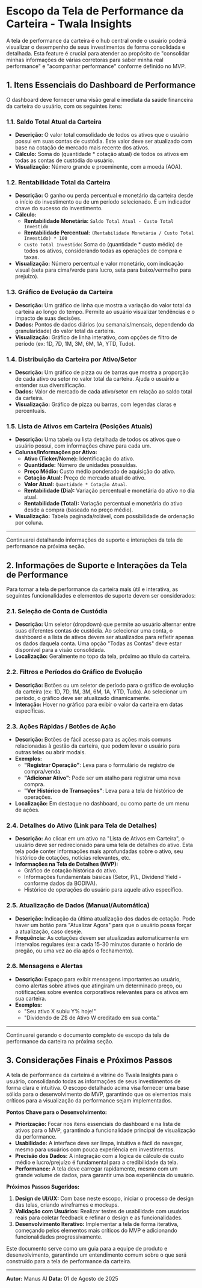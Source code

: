 # Escopo da Tela de Performance da Carteira - Twala Insights

A tela de performance da carteira é o hub central onde o usuário poderá visualizar o desempenho de seus investimentos de forma consolidada e detalhada. Esta feature é crucial para atender ao propósito de "consolidar minhas informações de várias corretoras para saber minha real performance" e "acompanhar performance" conforme definido no MVP.

## 1. Itens Essenciais do Dashboard de Performance

O dashboard deve fornecer uma visão geral e imediata da saúde financeira da carteira do usuário, com os seguintes itens:

### 1.1. Saldo Total Atual da Carteira

*   **Descrição:** O valor total consolidado de todos os ativos que o usuário possui em suas contas de custódia. Este valor deve ser atualizado com base na cotação de mercado mais recente dos ativos.
*   **Cálculo:** Soma do (quantidade * cotação atual) de todos os ativos em todas as contas de custódia do usuário.
*   **Visualização:** Número grande e proeminente, com a moeda (AOA).

### 1.2. Rentabilidade Total da Carteira

*   **Descrição:** O ganho ou perda percentual e monetário da carteira desde o início do investimento ou de um período selecionado. É um indicador chave do sucesso do investimento.
*   **Cálculo:**
    *   **Rentabilidade Monetária:** `Saldo Total Atual - Custo Total Investido`
    *   **Rentabilidade Percentual:** `(Rentabilidade Monetária / Custo Total Investido) * 100`
    *   `Custo Total Investido`: Soma do (quantidade * custo médio) de todos os ativos, considerando todas as operações de compra e taxas.
*   **Visualização:** Número percentual e valor monetário, com indicação visual (seta para cima/verde para lucro, seta para baixo/vermelho para prejuízo).

### 1.3. Gráfico de Evolução da Carteira

*   **Descrição:** Um gráfico de linha que mostra a variação do valor total da carteira ao longo do tempo. Permite ao usuário visualizar tendências e o impacto de suas decisões.
*   **Dados:** Pontos de dados diários (ou semanais/mensais, dependendo da granularidade) do valor total da carteira.
*   **Visualização:** Gráfico de linha interativo, com opções de filtro de período (ex: 1D, 7D, 1M, 3M, 6M, 1A, YTD, Tudo).

### 1.4. Distribuição da Carteira por Ativo/Setor

*   **Descrição:** Um gráfico de pizza ou de barras que mostra a proporção de cada ativo ou setor no valor total da carteira. Ajuda o usuário a entender sua diversificação.
*   **Dados:** Valor de mercado de cada ativo/setor em relação ao saldo total da carteira.
*   **Visualização:** Gráfico de pizza ou barras, com legendas claras e percentuais.

### 1.5. Lista de Ativos em Carteira (Posições Atuais)

*   **Descrição:** Uma tabela ou lista detalhada de todos os ativos que o usuário possui, com informações chave para cada um.
*   **Colunas/Informações por Ativo:**
    *   **Ativo (Ticker/Nome):** Identificação do ativo.
    *   **Quantidade:** Número de unidades possuídas.
    *   **Preço Médio:** Custo médio ponderado de aquisição do ativo.
    *   **Cotação Atual:** Preço de mercado atual do ativo.
    *   **Valor Atual:** `Quantidade * Cotação Atual`.
    *   **Rentabilidade (Dia):** Variação percentual e monetária do ativo no dia atual.
    *   **Rentabilidade (Total):** Variação percentual e monetária do ativo desde a compra (baseado no preço médio).
*   **Visualização:** Tabela paginada/rolável, com possibilidade de ordenação por coluna.

---

Continuarei detalhando informações de suporte e interações da tela de performance na próxima seção.



## 2. Informações de Suporte e Interações da Tela de Performance

Para tornar a tela de performance da carteira mais útil e interativa, as seguintes funcionalidades e elementos de suporte devem ser considerados:

### 2.1. Seleção de Conta de Custódia

*   **Descrição:** Um seletor (dropdown) que permite ao usuário alternar entre suas diferentes contas de custódia. Ao selecionar uma conta, o dashboard e a lista de ativos devem ser atualizados para refletir apenas os dados daquela conta. Uma opção "Todas as Contas" deve estar disponível para a visão consolidada.
*   **Localização:** Geralmente no topo da tela, próximo ao título da carteira.

### 2.2. Filtros e Períodos do Gráfico de Evolução

*   **Descrição:** Botões ou um seletor de período para o gráfico de evolução da carteira (ex: 1D, 7D, 1M, 3M, 6M, 1A, YTD, Tudo). Ao selecionar um período, o gráfico deve ser atualizado dinamicamente.
*   **Interação:** Hover no gráfico para exibir o valor da carteira em datas específicas.

### 2.3. Ações Rápidas / Botões de Ação

*   **Descrição:** Botões de fácil acesso para as ações mais comuns relacionadas à gestão da carteira, que podem levar o usuário para outras telas ou abrir modais.
*   **Exemplos:**
    *   **"Registrar Operação"**: Leva para o formulário de registro de compra/venda.
    *   **"Adicionar Ativo"**: Pode ser um atalho para registrar uma nova compra.
    *   **"Ver Histórico de Transações"**: Leva para a tela de histórico de operações.
*   **Localização:** Em destaque no dashboard, ou como parte de um menu de ações.

### 2.4. Detalhes do Ativo (Link para Tela de Detalhes)

*   **Descrição:** Ao clicar em um ativo na "Lista de Ativos em Carteira", o usuário deve ser redirecionado para uma tela de detalhes do ativo. Esta tela pode conter informações mais aprofundadas sobre o ativo, seu histórico de cotações, notícias relevantes, etc.
*   **Informações na Tela de Detalhes (MVP):**
    *   Gráfico de cotação histórica do ativo.
    *   Informações fundamentais básicas (Setor, P/L, Dividend Yield - conforme dados da BODIVA).
    *   Histórico de operações do usuário para aquele ativo específico.

### 2.5. Atualização de Dados (Manual/Automática)

*   **Descrição:** Indicação da última atualização dos dados de cotação. Pode haver um botão para "Atualizar Agora" para que o usuário possa forçar a atualização, caso deseje.
*   **Frequência:** As cotações devem ser atualizadas automaticamente em intervalos regulares (ex: a cada 15-30 minutos durante o horário de pregão, ou uma vez ao dia após o fechamento).

### 2.6. Mensagens e Alertas

*   **Descrição:** Espaço para exibir mensagens importantes ao usuário, como alertas sobre ativos que atingiram um determinado preço, ou notificações sobre eventos corporativos relevantes para os ativos em sua carteira.
*   **Exemplos:**
    *   "Seu ativo X subiu Y% hoje!"
    *   "Dividendo de Z$ de Ativo W creditado em sua conta."

---

Continuarei gerando o documento completo de escopo da tela de performance da carteira na próxima seção.



## 3. Considerações Finais e Próximos Passos

A tela de performance da carteira é a vitrine do Twala Insights para o usuário, consolidando todas as informações de seus investimentos de forma clara e intuitiva. O escopo detalhado acima visa fornecer uma base sólida para o desenvolvimento do MVP, garantindo que os elementos mais críticos para a visualização da performance sejam implementados.

**Pontos Chave para o Desenvolvimento:**

*   **Priorização:** Focar nos itens essenciais do dashboard e na lista de ativos para o MVP, garantindo a funcionalidade principal de visualização da performance.
*   **Usabilidade:** A interface deve ser limpa, intuitiva e fácil de navegar, mesmo para usuários com pouca experiência em investimentos.
*   **Precisão dos Dados:** A integração com a lógica de cálculo de custo médio e lucro/prejuízo é fundamental para a credibilidade da tela.
*   **Performance:** A tela deve carregar rapidamente, mesmo com um grande volume de dados, para garantir uma boa experiência do usuário.

**Próximos Passos Sugeridos:**

1.  **Design de UI/UX:** Com base neste escopo, iniciar o processo de design das telas, criando wireframes e mockups.
2.  **Validação com Usuários:** Realizar testes de usabilidade com usuários reais para coletar feedback e refinar o design e as funcionalidades.
3.  **Desenvolvimento Iterativo:** Implementar a tela de forma iterativa, começando pelos elementos mais críticos do MVP e adicionando funcionalidades progressivamente.

Este documento serve como um guia para a equipe de produto e desenvolvimento, garantindo um entendimento comum sobre o que será construído para a tela de performance da carteira.

---

**Autor:** Manus AI
**Data:** 01 de Agosto de 2025


